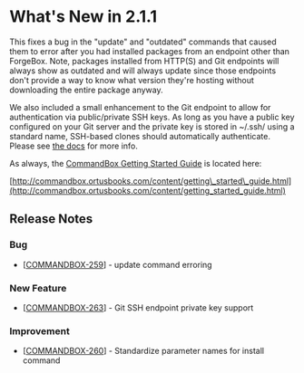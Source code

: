 # What's New in 2.1.1

This fixes a bug in the "update" and "outdated" commands that caused them to error after you had installed packages from an endpoint other than ForgeBox.  Note, packages installed from HTTP(S) and Git endpoints will always show as outdated and will always update since those endpoints don't provide a way to know what version they're hosting without downloading the entire package anyway.

We also included a small enhancement to the Git endpoint to allow for authentication via public/private SSH keys.  As long as you have a public key configured on your Git server and the private key is stored in \~/.ssh/ using a standard name, SSH-based clones should automatically authenticate.  Please see [the docs](http://commandbox.ortusbooks.com/content/packages/endpoints/git.html) for more info.

As always, the [CommandBox Getting Started Guide](http://commandbox.ortusbooks.com/content/getting_started_guide.html) is located here:

[http://commandbox.ortusbooks.com/content/getting\_started\_guide.html](http://commandbox.ortusbooks.com/content/getting_started_guide.html)

## Release Notes

### Bug

* \[[COMMANDBOX-259](https://ortussolutions.atlassian.net/browse/COMMANDBOX-259)] - update command erroring

### New Feature

* \[[COMMANDBOX-263](https://ortussolutions.atlassian.net/browse/COMMANDBOX-263)] - Git SSH endpoint private key support

### Improvement

* \[[COMMANDBOX-260](https://ortussolutions.atlassian.net/browse/COMMANDBOX-260)] - Standardize parameter names for install command
